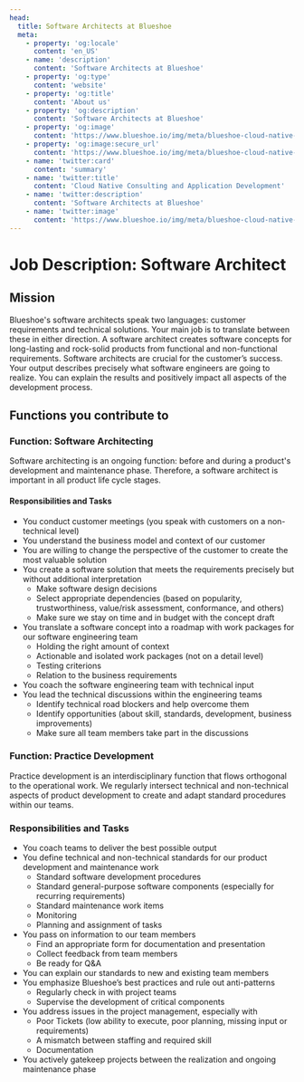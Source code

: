 ```yaml
---
head:
  title: Software Architects at Blueshoe
  meta:
    - property: 'og:locale'
      content: 'en_US'
    - name: 'description'
      content: 'Software Architects at Blueshoe'
    - property: 'og:type'
      content: 'website'
    - property: 'og:title'
      content: 'About us'
    - property: 'og:description'
      content: 'Software Architects at Blueshoe'
    - property: 'og:image'
      content: 'https://www.blueshoe.io/img/meta/blueshoe-cloud-native-devlopment.png'
    - property: 'og:image:secure_url'
      content: 'https://www.blueshoe.io/img/meta/blueshoe-cloud-native-devlopment.png'
    - name: 'twitter:card'
      content: 'summary'
    - name: 'twitter:title'
      content: 'Cloud Native Consulting and Application Development'
    - name: 'twitter:description'
      content: 'Software Architects at Blueshoe'
    - name: 'twitter:image'
      content: 'https://www.blueshoe.io/img/meta/blueshoe-cloud-native-devlopment.png'
---
```


# Job Description: Software Architect

## Mission
Blueshoe's software architects speak two languages: customer requirements and technical solutions. Your main job is to translate between these in either direction. A software architect creates software concepts for long-lasting and rock-solid products from functional and non-functional requirements. Software architects are crucial for the customer’s success. Your output describes precisely what software engineers are going to realize. You can explain the results and positively impact all aspects of the development process.

## Functions you contribute to

### Function: Software Architecting
Software architecting is an ongoing function: before and during a product's development and maintenance phase. Therefore, a software architect is important in all product life cycle stages.

#### Responsibilities and Tasks
* You conduct customer meetings (you speak with customers on a non-technical level)
* You understand the business model and context of our customer
* You are willing to change the perspective of the customer to create the most valuable solution
* You create a software solution that meets the requirements precisely but without additional interpretation
   * Make software design decisions
   * Select appropriate dependencies (based on popularity, trustworthiness, value/risk assessment, conformance, and others)
   * Make sure we stay on time and in budget with the concept draft
* You translate a software concept into a roadmap with work packages for our software engineering team
   * Holding the right amount of context
   * Actionable and isolated work packages (not on a detail level)
   * Testing criterions
   * Relation to the business requirements
* You coach the software engineering team with technical input
* You lead the technical discussions within the engineering teams
   * Identify technical road blockers and help overcome them 
   * Identify opportunities (about skill, standards, development, business improvements)
   * Make sure all team members take part in the discussions
### Function: Practice Development

Practice development is an interdisciplinary function that flows orthogonal to the operational work. We regularly intersect technical and non-technical aspects of product development to create and adapt standard procedures within our teams.

### Responsibilities and Tasks
* You coach teams to deliver the best possible output 
* You define technical and non-technical standards for our product development and maintenance work
   * Standard software development procedures
   * Standard general-purpose software components (especially for recurring requirements)
   * Standard maintenance work items
   * Monitoring
   * Planning and assignment of tasks
* You pass on information to our team members
   * Find an appropriate form for documentation and presentation
   * Collect feedback from team members
   * Be ready for Q&A
* You can explain our standards to new and existing team members
* You emphasize Blueshoe’s best practices and rule out anti-patterns
   * Regularly check in with project teams
   * Supervise the development of critical components
* You address issues in the project management, especially with
   * Poor Tickets (low ability to execute, poor planning, missing input or requirements)
   * A mismatch between staffing and required skill
   * Documentation
* You actively gatekeep projects between the realization and ongoing maintenance phase